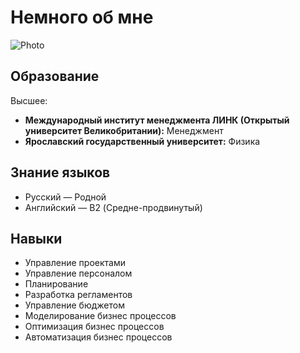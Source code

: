 # Немного об мне
![Photo](https://user-images.githubusercontent.com/112649704/194773698-d3969199-9723-4e4a-a8bf-00c2656e4843.JPG)


## Образование
Высшее:  
- **Международный институт менеджмента ЛИНК (Открытый университет Великобритании):**  Менеджмент  
- **Ярославский государственный университет:**  Физика

## Знание языков  
- Русский — Родной  
- Английский — B2 (Средне-продвинутый)

## Навыки	
- Управление проектами  
- Управление персоналом  
- Планирование  
- Разработка регламентов  
- Управление бюджетом
- Моделирование бизнес процессов   
- Оптимизация бизнес процессов  
- Автоматизация бизнес процессов  




